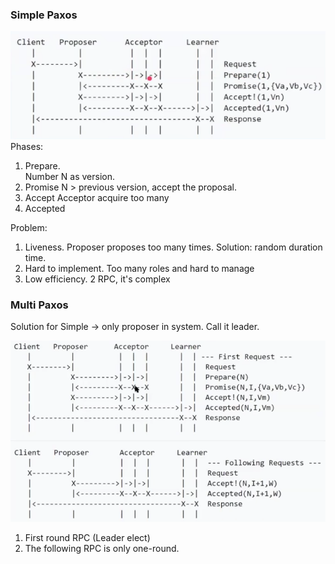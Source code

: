 ### Simple Paxos
![simple_paxos](/images/simple_paxos.png)
Phases:
1. Prepare.  
    Number N as version.
2. Promise 
    N > previous version, accept the proposal.
3. Accept 
    Acceptor acquire too many
4. Accepted

Problem: 
1. Liveness. Proposer proposes too many times. Solution: random duration time.
2. Hard to implement. Too many roles and hard to manage
3. Low efficiency. 2 RPC, it's complex

### Multi Paxos
Solution for Simple -> only proposer in system. Call it leader.

![multi_paxos](/images/multi_paxos.png)
1. First round RPC (Leader elect)
2. The following RPC is only one-round. 